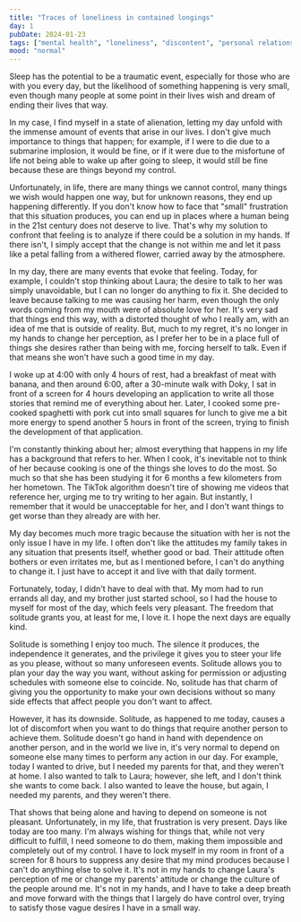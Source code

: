 ```yaml
---
title: "Traces of loneliness in contained longings"
day: 1
pubDate: 2024-01-23
tags: ["mental health", "loneliness", "discontent", "personal relationships","acceptance", "frustration", "lost dreams", "uncertainty", "longings"]
mood: "normal"
---
```

Sleep has the potential to be a traumatic event, especially for those who are with you every day, but the likelihood of something happening is very small, even though many people at some point in their lives wish and dream of ending their lives that way.

In my case, I find myself in a state of alienation, letting my day unfold with the immense amount of events that arise in our lives. I don't give much importance to things that happen; for example, if I were to die due to a submarine implosion, it would be fine, or if it were due to the misfortune of life not being able to wake up after going to sleep, it would still be fine because these are things beyond my control.

Unfortunately, in life, there are many things we cannot control, many things we wish would happen one way, but for unknown reasons, they end up happening differently. If you don't know how to face that "small" frustration that this situation produces, you can end up in places where a human being in the 21st century does not deserve to live. That's why my solution to confront that feeling is to analyze if there could be a solution in my hands. If there isn't, I simply accept that the change is not within me and let it pass like a petal falling from a withered flower, carried away by the atmosphere.

In my day, there are many events that evoke that feeling. Today, for example, I couldn't stop thinking about Laura; the desire to talk to her was simply unavoidable, but I can no longer do anything to fix it. She decided to leave because talking to me was causing her harm, even though the only words coming from my mouth were of absolute love for her. It's very sad that things end this way, with a distorted thought of who I really am, with an idea of me that is outside of reality. But, much to my regret, it's no longer in my hands to change her perception, as I prefer her to be in a place full of things she desires rather than being with me, forcing herself to talk. Even if that means she won't have such a good time in my day.

I woke up at 4:00 with only 4 hours of rest, had a breakfast of meat with banana, and then around 6:00, after a 30-minute walk with Doky, I sat in front of a screen for 4 hours developing an application to write all those stories that remind me of everything about her. Later, I cooked some pre-cooked spaghetti with pork cut into small squares for lunch to give me a bit more energy to spend another 5 hours in front of the screen, trying to finish the development of that application.

I'm constantly thinking about her; almost everything that happens in my life has a background that refers to her. When I cook, it's inevitable not to think of her because cooking is one of the things she loves to do the most. So much so that she has been studying it for 6 months a few kilometers from her hometown. The TikTok algorithm doesn't tire of showing me videos that reference her, urging me to try writing to her again. But instantly, I remember that it would be unacceptable for her, and I don't want things to get worse than they already are with her.

My day becomes much more tragic because the situation with her is not the only issue I have in my life. I often don't like the attitudes my family takes in any situation that presents itself, whether good or bad. Their attitude often bothers or even irritates me, but as I mentioned before, I can't do anything to change it. I just have to accept it and live with that daily torment.

Fortunately, today, I didn't have to deal with that. My mom had to run errands all day, and my brother just started school, so I had the house to myself for most of the day, which feels very pleasant. The freedom that solitude grants you, at least for me, I love it. I hope the next days are equally kind.

Solitude is something I enjoy too much. The silence it produces, the independence it generates, and the privilege it gives you to steer your life as you please, without so many unforeseen events. Solitude allows you to plan your day the way you want, without asking for permission or adjusting schedules with someone else to coincide. No, solitude has that charm of giving you the opportunity to make your own decisions without so many side effects that affect people you don't want to affect.

However, it has its downside. Solitude, as happened to me today, causes a lot of discomfort when you want to do things that require another person to achieve them. Solitude doesn't go hand in hand with dependence on another person, and in the world we live in, it's very normal to depend on someone else many times to perform any action in our day. For example, today I wanted to drive, but I needed my parents for that, and they weren't at home. I also wanted to talk to Laura; however, she left, and I don't think she wants to come back. I also wanted to leave the house, but again, I needed my parents, and they weren't there.

That shows that being alone and having to depend on someone is not pleasant. Unfortunately, in my life, that frustration is very present. Days like today are too many. I'm always wishing for things that, while not very difficult to fulfill, I need someone to do them, making them impossible and completely out of my control. I have to lock myself in my room in front of a screen for 8 hours to suppress any desire that my mind produces because I can't do anything else to solve it. It's not in my hands to change Laura's perception of me or change my parents' attitude or change the culture of the people around me. It's not in my hands, and I have to take a deep breath and move forward with the things that I largely do have control over, trying to satisfy those vague desires I have in a small way.